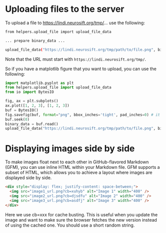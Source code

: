 # Uploading files to the server

To upload a file to https://lindi.neurosift.org/tmp/... use the following:

```bash
from helpers.upload_file import upload_file_data

... prepare binary_data ...

upload_file_data("https://lindi.neurosift.org/tmp/path/to/file.png", binary_data)
```

Note that the URL must start with `https://lindi.neurosift.org/tmp/`.

So if you have a matplotlib figure that you want to upload, you can use the following:

```python
import matplotlib.pyplot as plt
from helpers.upload_file import upload_file_data
from io import BytesIO

fig, ax = plt.subplots()
ax.plot([1, 2, 3], [1, 2, 3])
buf = BytesIO()
fig.savefig(buf, format="png", bbox_inches='tight', pad_inches=0) # it's good to remove padding
buf.seek(0)
binary_data = buf.read()
upload_file_data("https://lindi.neurosift.org/tmp/path/to/file.png", binary_data)
```


# Displaying images side by side

To make images float next to each other in GitHub-flavored Markdown (GFM), you can use inline HTML within your Markdown file. GFM supports a subset of HTML, which allows you to achieve a layout where images are displayed side by side.


```markdown
<div style="display: flex; justify-content: space-between;">
  <img src="image1_url.png?cb=xuhyb" alt="Image 1" width="400" />
  <img src="image2_url.png?cb=djsdfu" alt="Image 2" width="400" />
  <img src="image3_url.png?cb=asdfj" alt="Image 3" width="400" />
</div>
```

Here we use cb=xxx for cache busting. This is useful when you update the image and want to make sure the browser fetches the new version instead of using the cached one. You should use a short random string.
